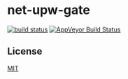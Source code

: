 # net-upw-gate

[![build status](http://img.shields.io/travis/chiefbiiko/net-upw-gate.svg?style=flat)](http://travis-ci.org/chiefbiiko/net-upw-gate) [![AppVeyor Build Status](https://ci.appveyor.com/api/projects/status/github/chiefbiiko/net-upw-gate?branch=master&svg=true)](https://ci.appveyor.com/project/chiefbiiko/net-upw-gate)

## License

[MIT](./license.md)
